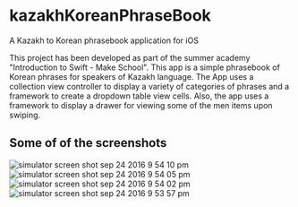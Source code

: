 # kazakhKoreanPhraseBook
A Kazakh to Korean phrasebook application for iOS

This project has been developed as part of the summer academy "Introduction to Swift - Make School". This app is a simple phrasebook of Korean phrases for speakers of Kazakh language. The App uses a collection view controller to display a variety of categories of phrases and a framework to create a dropdown table view cells. Also, the app uses a framework to display a drawer for viewing some of the men items upon swiping.

## Some of of the screenshots
![simulator screen shot sep 24 2016 9 54 10 pm](https://cloud.githubusercontent.com/assets/10402945/18808601/79a1b0b4-82a1-11e6-8758-940dfcba5b61.png)
![simulator screen shot sep 24 2016 9 54 05 pm](https://cloud.githubusercontent.com/assets/10402945/18808602/79a32fd4-82a1-11e6-806c-5ecbb6359ee7.png)
![simulator screen shot sep 24 2016 9 54 02 pm](https://cloud.githubusercontent.com/assets/10402945/18808604/79a68f3a-82a1-11e6-93d4-ee75d7359421.png)
![simulator screen shot sep 24 2016 9 53 57 pm](https://cloud.githubusercontent.com/assets/10402945/18808603/79a57e42-82a1-11e6-8589-1931874f57f5.png)


